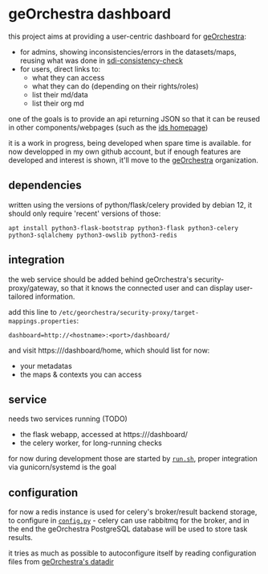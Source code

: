 # geOrchestra dashboard

this project aims at providing a user-centric dashboard for [geOrchestra](https://georchestra.org):
- for admins, showing inconsistencies/errors in the datasets/maps, reusing what
  was done in [sdi-consistency-check](https://github.com/georchestra/sdi-consistence-check/)
- for users, direct links to:
  - what they can access
  - what they can do (depending on their rights/roles)
  - list their md/data
  - list their org md

one of the goals is to provide an api returning JSON so that it can be reused in
other components/webpages (such as the [ids
homepage](https://github.com/georchestra/htdocs/))

it is a work in progress, being developed when spare time is available. for now
developped in my own github account, but if enough features are developed and
interest is shown, it'll move to the
[geOrchestra](https://github.com/georchestra/) organization.

## dependencies

written using the versions of python/flask/celery provided by debian 12, it
should only require 'recent' versions of those:

```
apt install python3-flask-bootstrap python3-flask python3-celery python3-sqlalchemy python3-owslib python3-redis
```

## integration

the web service should be added behind geOrchestra's security-proxy/gateway, so
that it knows the connected user and can display user-tailored information.

add this line to `/etc/georchestra/security-proxy/target-mappings.properties`:
```
dashboard=http://<hostname>:<port>/dashboard/
```

and visit https://<idsurl>/dashboard/home, which should list for now:
- your metadatas
- the maps & contexts you can access

## service

needs two services running (TODO)
- the flask webapp, accessed at https://<idsurl>/dashboard/
- the celery worker, for long-running checks

for now during development those are started by [`run.sh`](run.sh), proper
integration via gunicorn/systemd is the goal

## configuration

for now a redis instance is used for celery's broker/result backend storage, to
configure in [`config.py`](config.py.example) - celery can use rabbitmq for the
broker, and in the end the geOrchestra PostgreSQL database will be used to
store task results.

it tries as much as possible to autoconfigure itself by reading configuration
files from [geOrchestra's datadir](https://github.com/georchestra/datadir)

